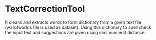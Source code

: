 # TextCorrectionTool
It cleans and extracts words to form dictionary from a given text file (warofworlds file is used as dataset). Using this dictionary to spell check the input text and suggestions are given using minimum edit distance.
